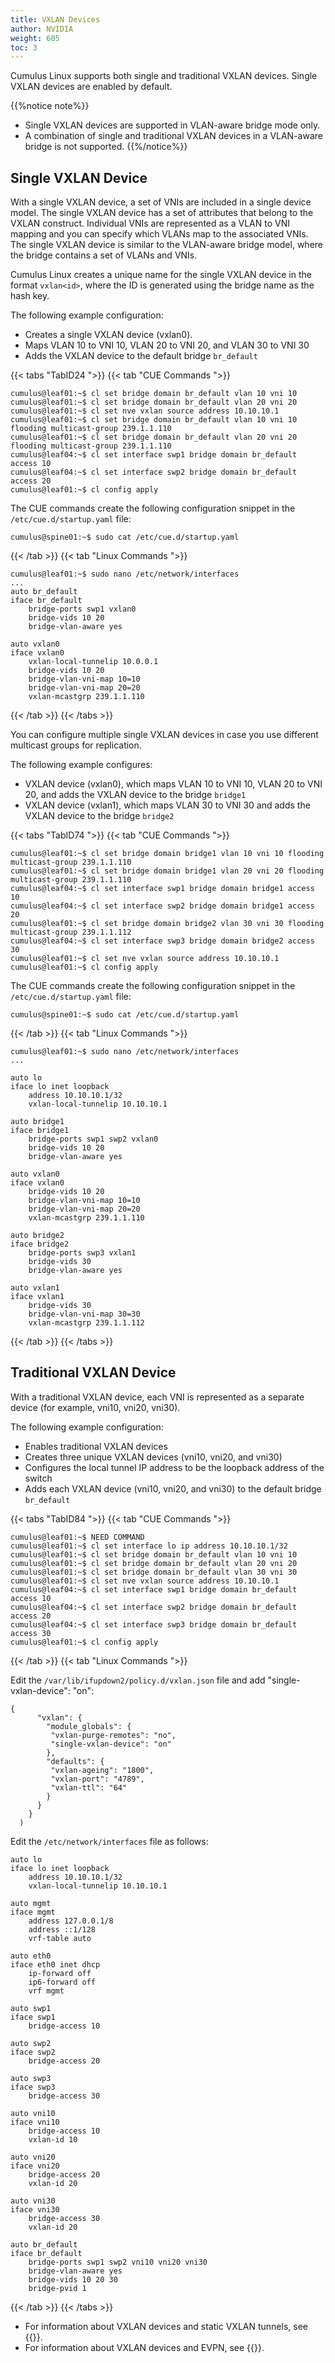 ```yaml
---
title: VXLAN Devices
author: NVIDIA
weight: 605
toc: 3
---
```

Cumulus Linux supports both single and traditional VXLAN devices. Single VXLAN devices are enabled by default.

{{%notice note%}}
- Single VXLAN devices are supported in VLAN-aware bridge mode only.
- A combination of single and traditional VXLAN devices in a VLAN-aware bridge is not supported.
{{%/notice%}}

## Single VXLAN Device

With a single VXLAN device, a set of VNIs are included in a single device model. The single VXLAN device has a set of attributes that belong to the VXLAN construct. Individual VNIs are represented as a VLAN to VNI mapping and you can specify which VLANs map to the associated VNIs. The single VXLAN device is similar to the VLAN-aware bridge model, where the bridge contains a set of VLANs and VNIs.

Cumulus Linux creates a unique name for the single VXLAN device in the format `vxlan<id>`, where the ID is generated using the bridge name as the hash key.

The following example configuration:
- Creates a single VXLAN device (vxlan0).
- Maps VLAN 10 to VNI 10, VLAN 20 to VNI 20, and VLAN 30 to VNI 30
- Adds the VXLAN device to the default bridge `br_default`

{{< tabs "TabID24 ">}}
{{< tab "CUE Commands ">}}

```
cumulus@leaf01:~$ cl set bridge domain br_default vlan 10 vni 10
cumulus@leaf01:~$ cl set bridge domain br_default vlan 20 vni 20
cumulus@leaf01:~$ cl set nve vxlan source address 10.10.10.1
cumulus@leaf01:~$ cl set bridge domain br_default vlan 10 vni 10 flooding multicast-group 239.1.1.110
cumulus@leaf01:~$ cl set bridge domain br_default vlan 20 vni 20 flooding multicast-group 239.1.1.110
cumulus@leaf04:~$ cl set interface swp1 bridge domain br_default access 10
cumulus@leaf04:~$ cl set interface swp2 bridge domain br_default access 20
cumulus@leaf01:~$ cl config apply
```

The CUE commands create the following configuration snippet in the `/etc/cue.d/startup.yaml` file:

```
cumulus@spine01:~$ sudo cat /etc/cue.d/startup.yaml

```

{{< /tab >}}
{{< tab "Linux Commands ">}}

```
cumulus@leaf01:~$ sudo nano /etc/network/interfaces
...
auto br_default
iface br_default
    bridge-ports swp1 vxlan0
    bridge-vids 10 20
    bridge-vlan-aware yes
 
auto vxlan0
iface vxlan0
    vxlan-local-tunnelip 10.0.0.1
    bridge-vids 10 20
    bridge-vlan-vni-map 10=10
    bridge-vlan-vni-map 20=20
    vxlan-mcastgrp 239.1.1.110
```

{{< /tab >}}
{{< /tabs >}}

You can configure multiple single VXLAN devices in case you use different multicast groups for replication.

The following example configures:
- VXLAN device (vxlan0), which maps VLAN 10 to VNI 10, VLAN 20 to VNI 20, and adds the VXLAN device to the bridge `bridge1`
- VXLAN device (vxlan1), which maps VLAN 30 to VNI 30 and adds the VXLAN device to the bridge `bridge2`

{{< tabs "TabID74 ">}}
{{< tab "CUE Commands ">}}

```
cumulus@leaf01:~$ cl set bridge domain bridge1 vlan 10 vni 10 flooding multicast-group 239.1.1.110
cumulus@leaf01:~$ cl set bridge domain bridge1 vlan 20 vni 20 flooding multicast-group 239.1.1.110
cumulus@leaf04:~$ cl set interface swp1 bridge domain bridge1 access 10
cumulus@leaf04:~$ cl set interface swp2 bridge domain bridge1 access 20
cumulus@leaf01:~$ cl set bridge domain bridge2 vlan 30 vni 30 flooding multicast-group 239.1.1.112
cumulus@leaf04:~$ cl set interface swp3 bridge domain bridge2 access 30
cumulus@leaf01:~$ cl set nve vxlan source address 10.10.10.1
cumulus@leaf01:~$ cl config apply
```

The CUE commands create the following configuration snippet in the `/etc/cue.d/startup.yaml` file:

```
cumulus@spine01:~$ sudo cat /etc/cue.d/startup.yaml
```

{{< /tab >}}
{{< tab "Linux Commands ">}}

```
cumulus@leaf01:~$ sudo nano /etc/network/interfaces
...

auto lo
iface lo inet loopback
    address 10.10.10.1/32
    vxlan-local-tunnelip 10.10.10.1 

auto bridge1
iface bridge1
    bridge-ports swp1 swp2 vxlan0
    bridge-vids 10 20
    bridge-vlan-aware yes
 
auto vxlan0
iface vxlan0
    bridge-vids 10 20
    bridge-vlan-vni-map 10=10
    bridge-vlan-vni-map 20=20
    vxlan-mcastgrp 239.1.1.110

auto bridge2
iface bridge2
    bridge-ports swp3 vxlan1
    bridge-vids 30
    bridge-vlan-aware yes
 
auto vxlan1
iface vxlan1
    bridge-vids 30
    bridge-vlan-vni-map 30=30
    vxlan-mcastgrp 239.1.1.112
```

{{< /tab >}}
{{< /tabs >}}

## Traditional VXLAN Device

With a traditional VXLAN device, each VNI is represented as a separate device (for example, vni10, vni20, vni30).

The following example configuration:
- Enables traditional VXLAN devices
- Creates three unique VXLAN devices (vni10, vni20, and vni30)
- Configures the local tunnel IP address to be the loopback address of the switch
- Adds each VXLAN device (vni10, vni20, and vni30) to the default bridge `br_default`

{{< tabs "TabID84 ">}}
{{< tab "CUE Commands ">}}

```
cumulus@leaf01:~$ NEED COMMAND
cumulus@leaf01:~$ cl set interface lo ip address 10.10.10.1/32
cumulus@leaf01:~$ cl set bridge domain br_default vlan 10 vni 10
cumulus@leaf01:~$ cl set bridge domain br_default vlan 20 vni 20
cumulus@leaf01:~$ cl set bridge domain br_default vlan 30 vni 30
cumulus@leaf01:~$ cl set nve vxlan source address 10.10.10.1
cumulus@leaf04:~$ cl set interface swp1 bridge domain br_default access 10
cumulus@leaf04:~$ cl set interface swp2 bridge domain br_default access 20
cumulus@leaf04:~$ cl set interface swp3 bridge domain br_default access 30
cumulus@leaf01:~$ cl config apply
```

{{< /tab >}}
{{< tab "Linux Commands ">}}

Edit the `/var/lib/ifupdown2/policy.d/vxlan.json` file and add "single-vxlan-device": "on":

```
{
      "vxlan": {
        "module_globals": {
         "vxlan-purge-remotes": "no",
         "single-vxlan-device": "on"
        },
        "defaults": {
         "vxlan-ageing": "1800",
         "vxlan-port": "4789",
         "vxlan-ttl": "64"
        }
      }
    }
  )
```

Edit the `/etc/network/interfaces` file as follows:

```
auto lo
iface lo inet loopback
    address 10.10.10.1/32
    vxlan-local-tunnelip 10.10.10.1

auto mgmt
iface mgmt
    address 127.0.0.1/8
    address ::1/128
    vrf-table auto

auto eth0
iface eth0 inet dhcp
    ip-forward off
    ip6-forward off
    vrf mgmt

auto swp1
iface swp1
    bridge-access 10

auto swp2
iface swp2
    bridge-access 20

auto swp3
iface swp3
    bridge-access 30

auto vni10
iface vni10
    bridge-access 10
    vxlan-id 10

auto vni20
iface vni20
    bridge-access 20
    vxlan-id 20

auto vni30
iface vni30
    bridge-access 30
    vxlan-id 20

auto br_default
iface br_default
    bridge-ports swp1 swp2 vni10 vni20 vni30
    bridge-vlan-aware yes
    bridge-vids 10 20 30
    bridge-pvid 1
```

{{< /tab >}}
{{< /tabs >}}

- For information about VXLAN devices and static VXLAN tunnels, see {{<link url="Static-VXLAN-Tunnels" text="Static VXLAN Tunnels">}}.
- For information about VXLAN devices and EVPN, see {{<link url="Ethernet-Virtual-Private-Network-EVPN" text="EVPN">}}.